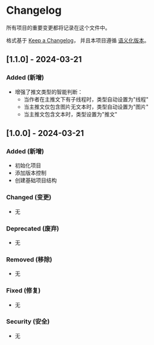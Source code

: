 # Changelog

所有项目的重要变更都将记录在这个文件中。

格式基于 [Keep a Changelog](https://keepachangelog.com/zh-CN/1.0.0/)，
并且本项目遵循 [语义化版本](https://semver.org/lang/zh-CN/)。

## [1.1.0] - 2024-03-21

### Added (新增)
- 增强了推文类型的智能判断：
  - 当作者在主推文下有子线程时，类型自动设置为"线程"
  - 当主推文仅包含图片无文本时，类型自动设置为"图片"
  - 当主推文包含文本时，类型设置为"推文"

## [1.0.0] - 2024-03-21

### Added (新增)
- 初始化项目
- 添加版本控制
- 创建基础项目结构

### Changed (变更)
- 无

### Deprecated (废弃)
- 无

### Removed (移除)
- 无

### Fixed (修复)
- 无

### Security (安全)
- 无 